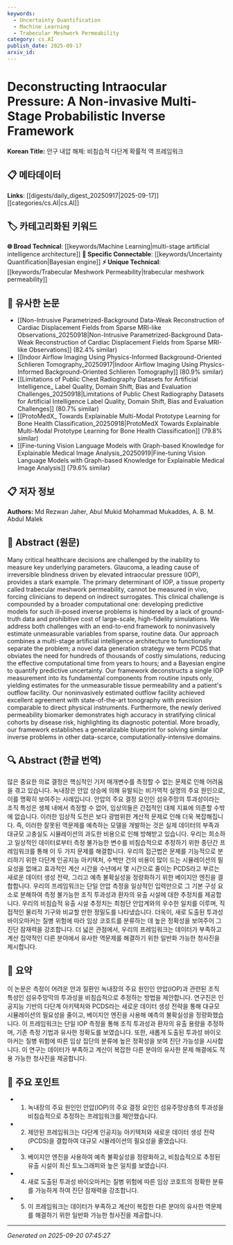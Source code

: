 ```yaml
---
keywords:
  - Uncertainty Quantification
  - Machine Learning
  - Trabecular Meshwork Permeability
category: cs.AI
publish_date: 2025-09-17
arxiv_id:
---
```


<!-- KEYWORD_LINKING_METADATA:
{
  "processed_timestamp": "2025-09-22 22:57:23.924783",
  "vocabulary_version": "1.0",
  "selected_keywords": [
    "Uncertainty Quantification",
    "Machine Learning",
    "Trabecular Meshwork Permeability"
  ],
  "rejected_keywords": [
    "Probabilistic Computational Data Synthesis"
  ],
  "similarity_scores": {
    "Uncertainty Quantification": 0.8,
    "Machine Learning": 0.78,
    "Trabecular Meshwork Permeability": 0.7
  },
  "extraction_method": "AI_prompt_based",
  "budget_applied": true
}
-->

# Deconstructing Intraocular Pressure: A Non-invasive Multi-Stage Probabilistic Inverse Framework

**Korean Title:** 안구 내압 해체: 비침습적 다단계 확률적 역 프레임워크

## 📋 메타데이터

**Links**: [[digests/daily_digest_20250917|2025-09-17]]      [[categories/cs.AI|cs.AI]]

## 🏷️ 카테고리화된 키워드
**🌐 Broad Technical**: [[keywords/Machine Learning|multi-stage artificial intelligence architecture]]
**🔗 Specific Connectable**: [[keywords/Uncertainty Quantification|Bayesian engine]]
**⚡ Unique Technical**: [[keywords/Trabecular Meshwork Permeability|trabecular meshwork permeability]]

## 🔗 유사한 논문
- [[Non-Intrusive Parametrized-Background Data-Weak Reconstruction of Cardiac Displacement Fields from Sparse MRI-like Observations_20250918|Non-Intrusive Parametrized-Background Data-Weak Reconstruction of Cardiac Displacement Fields from Sparse MRI-like Observations]] (82.4% similar)
- [[Indoor Airflow Imaging Using Physics-Informed Background-Oriented Schlieren Tomography_20250917|Indoor Airflow Imaging Using Physics-Informed Background-Oriented Schlieren Tomography]] (80.9% similar)
- [[Limitations of Public Chest Radiography Datasets for Artificial Intelligence_ Label Quality, Domain Shift, Bias and Evaluation Challenges_20250918|Limitations of Public Chest Radiography Datasets for Artificial Intelligence Label Quality, Domain Shift, Bias and Evaluation Challenges]] (80.7% similar)
- [[ProtoMedX_ Towards Explainable Multi-Modal Prototype Learning for Bone Health Classification_20250918|ProtoMedX Towards Explainable Multi-Modal Prototype Learning for Bone Health Classification]] (79.8% similar)
- [[Fine-tuning Vision Language Models with Graph-based Knowledge for Explainable Medical Image Analysis_20250919|Fine-tuning Vision Language Models with Graph-based Knowledge for Explainable Medical Image Analysis]] (79.6% similar)

## 📋 저자 정보

**Authors:** Md Rezwan Jaher, Abul Mukid Mohammad Mukaddes, A. B. M. Abdul Malek

## 📄 Abstract (원문)

Many critical healthcare decisions are challenged by the inability to measure
key underlying parameters. Glaucoma, a leading cause of irreversible blindness
driven by elevated intraocular pressure (IOP), provides a stark example. The
primary determinant of IOP, a tissue property called trabecular meshwork
permeability, cannot be measured in vivo, forcing clinicians to depend on
indirect surrogates. This clinical challenge is compounded by a broader
computational one: developing predictive models for such ill-posed inverse
problems is hindered by a lack of ground-truth data and prohibitive cost of
large-scale, high-fidelity simulations. We address both challenges with an
end-to-end framework to noninvasively estimate unmeasurable variables from
sparse, routine data. Our approach combines a multi-stage artificial
intelligence architecture to functionally separate the problem; a novel data
generation strategy we term PCDS that obviates the need for hundreds of
thousands of costly simulations, reducing the effective computational time from
years to hours; and a Bayesian engine to quantify predictive uncertainty. Our
framework deconstructs a single IOP measurement into its fundamental components
from routine inputs only, yielding estimates for the unmeasurable tissue
permeability and a patient's outflow facility. Our noninvasively estimated
outflow facility achieved excellent agreement with state-of-the-art tonography
with precision comparable to direct physical instruments. Furthermore, the
newly derived permeability biomarker demonstrates high accuracy in stratifying
clinical cohorts by disease risk, highlighting its diagnostic potential. More
broadly, our framework establishes a generalizable blueprint for solving
similar inverse problems in other data-scarce, computationally-intensive
domains.

## 🔍 Abstract (한글 번역)

많은 중요한 의료 결정은 핵심적인 기저 매개변수를 측정할 수 없는 문제로 인해 어려움을 겪고 있습니다. 녹내장은 안압 상승에 의해 유발되는 비가역적 실명의 주요 원인으로, 이를 명확히 보여주는 사례입니다. 안압의 주요 결정 요인인 섬유주망의 투과성이라는 조직 특성은 생체 내에서 측정할 수 없어, 임상의들은 간접적인 대체 지표에 의존할 수밖에 없습니다. 이러한 임상적 도전은 보다 광범위한 계산적 문제로 인해 더욱 복잡해집니다. 즉, 이러한 잘못된 역문제를 예측하는 모델을 개발하는 것은 실제 데이터의 부족과 대규모 고충실도 시뮬레이션의 과도한 비용으로 인해 방해받고 있습니다. 우리는 희소하고 일상적인 데이터로부터 측정 불가능한 변수를 비침습적으로 추정하기 위한 종단간 프레임워크를 통해 이 두 가지 문제를 해결합니다. 우리의 접근법은 문제를 기능적으로 분리하기 위한 다단계 인공지능 아키텍처, 수백만 건의 비용이 많이 드는 시뮬레이션의 필요성을 없애고 효과적인 계산 시간을 수년에서 몇 시간으로 줄이는 PCDS라고 부르는 새로운 데이터 생성 전략, 그리고 예측 불확실성을 정량화하기 위한 베이지안 엔진을 결합합니다. 우리의 프레임워크는 단일 안압 측정을 일상적인 입력만으로 그 기본 구성 요소로 분해하여 측정 불가능한 조직 투과성과 환자의 유출 시설에 대한 추정치를 제공합니다. 우리의 비침습적 유출 시설 추정치는 최첨단 안압계와의 우수한 일치를 이루며, 직접적인 물리적 기구와 비교할 만한 정밀도를 나타냈습니다. 더욱이, 새로 도출된 투과성 바이오마커는 질병 위험에 따라 임상 코호트를 분류하는 데 높은 정확성을 보여주어 그 진단 잠재력을 강조합니다. 더 넓은 관점에서, 우리의 프레임워크는 데이터가 부족하고 계산 집약적인 다른 분야에서 유사한 역문제를 해결하기 위한 일반화 가능한 청사진을 제시합니다.

## 📝 요약

이 논문은 측정이 어려운 안과 질환인 녹내장의 주요 원인인 안압(IOP)과 관련된 조직 특성인 섬유주망막의 투과성을 비침습적으로 추정하는 방법을 제안합니다. 연구진은 인공지능 기반의 다단계 아키텍처와 PCDS라는 새로운 데이터 생성 전략을 통해 대규모 시뮬레이션의 필요성을 줄이고, 베이지안 엔진을 사용해 예측의 불확실성을 정량화했습니다. 이 프레임워크는 단일 IOP 측정을 통해 조직 투과성과 환자의 유출 용량을 추정하며, 기존 측정 기법과 유사한 정확도를 보였습니다. 또한, 새롭게 도출된 투과성 바이오마커는 질병 위험에 따른 임상 집단의 분류에 높은 정확성을 보여 진단 가능성을 시사합니다. 이 연구는 데이터가 부족하고 계산이 복잡한 다른 분야의 유사한 문제 해결에도 적용 가능한 청사진을 제공합니다.

## 🎯 주요 포인트

- 1. 녹내장의 주요 원인인 안압(IOP)의 주요 결정 요인인 섬유주망상층의 투과성을 비침습적으로 추정하는 프레임워크를 제안했습니다.

- 2. 제안된 프레임워크는 다단계 인공지능 아키텍처와 새로운 데이터 생성 전략(PCDS)을 결합하여 대규모 시뮬레이션의 필요성을 줄였습니다.

- 3. 베이지안 엔진을 사용하여 예측 불확실성을 정량화하고, 비침습적으로 추정된 유출 시설이 최신 토노그래피와 높은 일치를 보였습니다.

- 4. 새로 도출된 투과성 바이오마커는 질병 위험에 따른 임상 코호트의 정확한 분류를 가능하게 하여 진단 잠재력을 강조합니다.

- 5. 이 프레임워크는 데이터가 부족하고 계산이 복잡한 다른 분야의 유사한 역문제를 해결하기 위한 일반화 가능한 청사진을 제공합니다.

---

*Generated on 2025-09-20 07:45:27*
